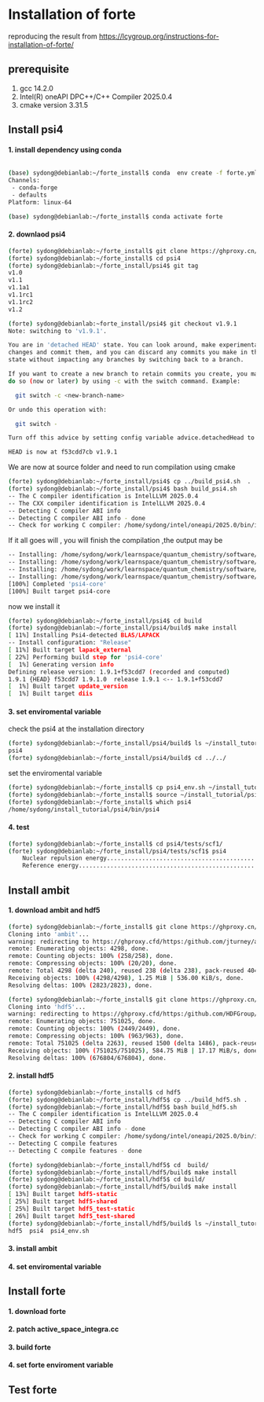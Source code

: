 # Installation of forte 
reproducing the result from https://lcygroup.org/instructions-for-installation-of-forte/
## prerequisite
<ol>
<li> gcc 14.2.0 
<li> Intel(R) oneAPI DPC++/C++ Compiler 2025.0.4
<li>  cmake version 3.31.5
</ol>

## Install psi4
#### 1. install dependency using conda
```sh

(base) sydong@debianlab:~/forte_install$ conda  env create -f forte.yml
Channels:
 - conda-forge
 - defaults
Platform: linux-64

```

```sh
(base) sydong@debianlab:~/forte_install$ conda activate forte
```
#### 2. downlaod psi4
```sh
(forte) sydong@debianlab:~/forte_install$ git clone https://ghproxy.cn/https://github.com/psi4/psi4.git
(forte) sydong@debianlab:~/forte_install$ cd psi4
(forte) sydong@debianlab:~/forte_install/psi4$ git tag
v1.0
v1.1
v1.1a1
v1.1rc1
v1.1rc2
v1.2
```

```sh
(forte) sydong@debianlab:~forte_install/psi4$ git checkout v1.9.1
Note: switching to 'v1.9.1'.

You are in 'detached HEAD' state. You can look around, make experimental
changes and commit them, and you can discard any commits you make in this
state without impacting any branches by switching back to a branch.

If you want to create a new branch to retain commits you create, you may
do so (now or later) by using -c with the switch command. Example:

  git switch -c <new-branch-name>

Or undo this operation with:

  git switch -

Turn off this advice by setting config variable advice.detachedHead to false

HEAD is now at f53cdd7cb v1.9.1
```

We are now at source folder and need to run compilation using cmake

```sh
(forte) sydong@debianlab:~/forte_install/psi4$ cp ../build_psi4.sh  .
(forte) sydong@debianlab:~/forte_install/psi4$ bash build_psi4.sh 
-- The C compiler identification is IntelLLVM 2025.0.4
-- The CXX compiler identification is IntelLLVM 2025.0.4
-- Detecting C compiler ABI info
-- Detecting C compiler ABI info - done
-- Check for working C compiler: /home/sydong/intel/oneapi/2025.0/bin/icx - skipped
```

If it all goes will , you will finish the compilation ,the output may be
```sh
-- Installing: /home/sydong/work/learnspace/quantum_chemistry/software/forte_install/psi4/build/stage/share/cmake/psi4/custom_cxxstandard.cmake
-- Installing: /home/sydong/work/learnspace/quantum_chemistry/software/forte_install/psi4/build/stage/share/cmake/psi4/xhost.cmake
-- Installing: /home/sydong/work/learnspace/quantum_chemistry/software/forte_install/psi4/build/stage/share/cmake/psi4/psi4Config.cmake
-- Installing: /home/sydong/work/learnspace/quantum_chemistry/software/forte_install/psi4/build/stage/share/cmake/psi4/psi4ConfigVersion.cmake
[100%] Completed 'psi4-core'
[100%] Built target psi4-core
```
now we install it 
```sh
(forte) sydong@debianlab:~/forte_install/psi4$ cd build
(forte) sydong@debianlab:~/forte_install/psi4/build$ make install 
[ 11%] Installing Psi4-detected BLAS/LAPACK
-- Install configuration: "Release"
[ 11%] Built target lapack_external
[ 22%] Performing build step for 'psi4-core'
[  1%] Generating version info
Defining release version: 1.9.1+f53cdd7 (recorded and computed)
1.9.1 {HEAD} f53cdd7 1.9.1.0  release 1.9.1 <-- 1.9.1+f53cdd7
[  1%] Built target update_version
[  1%] Built target diis
```
#### 3. set enviromental variable
check the psi4 at the installation directory 
```sh
(forte) sydong@debianlab:~/forte_install/psi4/build$ ls ~/install_tutorial/
psi4
(forte) sydong@debianlab:~/forte_install/psi4/build$ cd ../../
```
set the enviromental variable
```sh
(forte) sydong@debianlab:~/forte_install$ cp psi4_env.sh ~/install_tutorial/
(forte) sydong@debianlab:~/forte_install$ source ~/install_tutorial/psi4_env.sh 
(forte) sydong@debianlab:~/forte_install$ which psi4
/home/sydong/install_tutorial/psi4/bin/psi4
```
#### 4. test 
```sh
(forte) sydong@debianlab:~/forte_install$ cd psi4/tests/scf1/
(forte) sydong@debianlab:~/forte_install/psi4/tests/scf1$ psi4
    Nuclear repulsion energy..............................................................PASSED
    Reference energy......................................................................PASSED
```
## Install ambit
#### 1. download ambit and hdf5
```sh
(forte) sydong@debianlab:~/forte_install$ git clone https://ghproxy.cn/https://github.com/jturney/ambit 
Cloning into 'ambit'...
warning: redirecting to https://ghproxy.cfd/https:/github.com/jturney/ambit/
remote: Enumerating objects: 4298, done.
remote: Counting objects: 100% (258/258), done.
remote: Compressing objects: 100% (20/20), done.
remote: Total 4298 (delta 240), reused 238 (delta 238), pack-reused 4040 (from 1)
Receiving objects: 100% (4298/4298), 1.25 MiB | 536.00 KiB/s, done.
Resolving deltas: 100% (2823/2823), done.
```
```sh
(forte) sydong@debianlab:~/forte_install$ git clone https://ghproxy.cn/https://github.com/HDFGroup/hdf5
Cloning into 'hdf5'...
warning: redirecting to https://ghproxy.cfd/https:/github.com/HDFGroup/hdf5/
remote: Enumerating objects: 751025, done.
remote: Counting objects: 100% (2449/2449), done.
remote: Compressing objects: 100% (963/963), done.
remote: Total 751025 (delta 2263), reused 1500 (delta 1486), pack-reused 748576 (from 2)
Receiving objects: 100% (751025/751025), 584.75 MiB | 17.17 MiB/s, done.
Resolving deltas: 100% (676804/676804), done.
```
#### 2. install hdf5
```sh
(forte) sydong@debianlab:~/forte_install$ cd hdf5
(forte) sydong@debianlab:~/forte_install/hdf5$ cp ../build_hdf5.sh .
(forte) sydong@debianlab:~/forte_install/hdf5$ bash build_hdf5.sh 
-- The C compiler identification is IntelLLVM 2025.0.4
-- Detecting C compiler ABI info
-- Detecting C compiler ABI info - done
-- Check for working C compiler: /home/sydong/intel/oneapi/2025.0/bin/icx - skipped
-- Detecting C compile features
-- Detecting C compile features - done

(forte) sydong@debianlab:~/forte_install/hdf5$ cd  build/
(forte) sydong@debianlab:~/forte_install/hdf5/build$ make install 
(forte) sydong@debianlab:~/forte_install/hdf5$ cd build/
(forte) sydong@debianlab:~/forte_install/hdf5/build$ make install 
[ 13%] Built target hdf5-static
[ 25%] Built target hdf5-shared
[ 25%] Built target hdf5_test-static
[ 26%] Built target hdf5_test-shared
(forte) sydong@debianlab:~/forte_install/hdf5/build$ ls ~/install_tutorial/
hdf5  psi4  psi4_env.sh
```
#### 3. install ambit
#### 4. set enviromental variable
## Install forte
#### 1. download forte
#### 2. patch active_space_integra.cc
#### 3. build forte
#### 4. set forte enviroment variable
## Test forte
